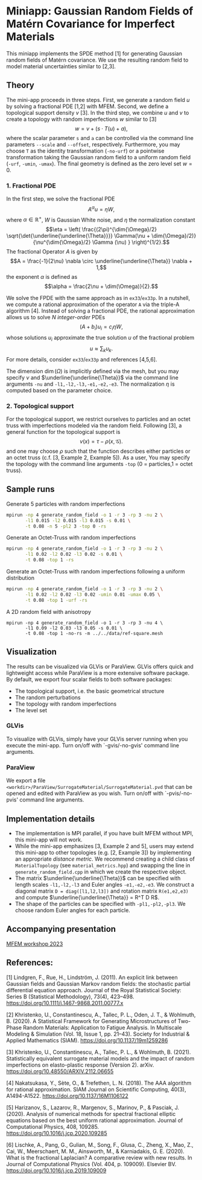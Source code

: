 # Miniapp: Gaussian Random Fields of Matérn Covariance for Imperfect Materials

This miniapp implements the SPDE method [1] for generating Gaussian random
fields of Matérn covariance. We use the resulting random field to model
material uncertainties similar to [2,3].

## Theory

The mini-app proceeds in three steps. First, we generate a random
field $u$ by solving a fractional PDE [1,2] with MFEM. Second, we define a
topological support density $v$ [3]. In the third step, we combine $u$ and $v$
to create a topology with random imperfections $w$ similar to [3]
$$w = v +  (s \cdot T(u) + a),$$
where the scalar parameter `s` and `a` can be controlled via the command line
parameters `--scale` and `--offset`, respectively. Furthermore, you may choose
`T` as the identity transformation (`-no-urf`) or a pointwise transformation
taking the Gaussian random field to a uniform random field (`-urf`, `-umin`,
`-umax`). The final geometry is defined as the zero level set $w=0$.

### 1. Fractional PDE

In the first step, we solve the fractional PDE
$$A^\alpha u = \eta W,$$
where $\alpha \in \mathbb{R}^+$, $W$ is Gaussian White noise,
and $\eta$ the normalization constant
$$\eta = \left( \frac{(2\pi)^{\dim{\Omega}/2} \sqrt{\det{\underline{\underline{\Theta}}}} \Gamma(\nu + \dim{\Omega}/2)} {\nu^{\dim{\Omega}/2} \Gamma (\nu) } \right)^{1/2}.$$
The fractional Operator $A$ is given by
$$A = \frac{-1}{2\nu} \nabla \circ \underline{\underline{\Theta}} \nabla + 1,$$
the exponent $\alpha$ is defined as
$$\alpha = \frac{2\nu + \dim(\Omega)}{2}.$$

We solve the FPDE with the same approach as in `ex33`/`ex33p`. In a nutshell, we
compute a rational approximation of the operator `A` via the
triple-A algorithm [4].
Instead of solving a fractional PDE, the rational approximation allows us to
solve $N$ *integer-order* PDEs
$$(A + b_i) u_i = c_i \eta W,$$
whose solutions $u_i$ approximate the true solution $u$ of the fractional
problem
$$u \approx \sum_k u_k.$$
For more details, consider `ex33`/`ex33p` and references [4,5,6].

The dimension $\dim (\Omega)$ is implicitly defined via the mesh, but you may
specify $\nu$ and $\underline{\underline{\Theta}}$ via the command line
arguments `-nu` and `-l1,-l2,-l3,-e1,-e2,-e3`. The normalization $\eta$ is
computed based on the parameter choice.

### 2. Topological support

For the topological support, we restrict ourselves to particles and an octet
truss with imperfections modeled via the random field. Following [3], a general
function for the topological support is
$$v (x) = \tau - \rho(x,\mathcal{G}).$$
and one may choose $\rho$ such that the function describes either particles or
an octet truss (c.f. [3, Example 2, Example 5]). As a user, You may specify the
topology with the command line arguments `-top` (0 = particles,1 = octet truss).

## Sample runs

Generate 5 particles with random imperfections
```bash
mpirun -np 4 generate_random_field -o 1 -r 3 -rp 3 -nu 2 \
       -l1 0.015 -l2 0.015 -l3 0.015 -s 0.01 \
       -t 0.08 -n 5 -pl2 3 -top 0 -rs
```

Generate an Octet-Truss with random imperfections
```bash
mpirun -np 4 generate_random_field -o 1 -r 3 -rp 3 -nu 2 \
       -l1 0.02 -l2 0.02 -l3 0.02 -s 0.01 \
       -t 0.08 -top 1 -rs
```

Generate an Octet-Truss with random imperfections following a uniform
distribution
```bash
mpirun -np 4 generate_random_field -o 1 -r 3 -rp 3 -nu 2 \
       -l1 0.02 -l2 0.02 -l3 0.02 -umin 0.01 -umax 0.05 \
       -t 0.08 -top 1 -urf -rs
```

A 2D random field with anisotropy
```
mpirun -np 4 generate_random_field -o 1 -r 3 -rp 3 -nu 4 \
       -l1 0.09 -l2 0.03 -l3 0.05 -s 0.01 \
       -t 0.08 -top 1 -no-rs -m ../../data/ref-square.mesh
```

## Visualization

The results can be visualized via GLVis or ParaView. GLVis offers quick and
lightweight access while ParaView is a more extensive software package.
By default, we export four scalar fields to both software packages:
* The topological support, i.e. the basic geometrical structure
* The random perturbations
* The topology with random imperfections
* The level set

### GLVis

To visualize with GLVis, simply have your GLVis server running when you execute
the mini-app. Turn on/off with `-gvis/-no-gvis' command line arguments.

### ParaView

We export a file `<workdir>/ParaView/SurrogateMaterial/SurrogateMaterial.pvd`
that can be opened and edited with ParaView as you wish.
Turn on/off with `-pvis/-no-pvis' command line arguments.

## Implementation details

* The implementation is MPI parallel, if you have built MFEM without MPI, this
  mini-app will not work.
* While the mini-app emphasizes [3, Example 2 and 5], users may extend this
  mini-app to other topologies (e.g. [2, Example 3]) by
  implementing an appropriate *distance metric*. We recommend creating a child
  class of `MaterialTopology` (see `material_metrics.hpp`) and swapping the line
  in `generate_random_field.cpp` in which we create the respective object.
* The matrix $\underline{\underline{\Theta}}$ can be specified with length
  scales `-l1,-l2,-l3` and Euler angles `-e1,-e2,-e3`. We construct a diagonal
  matrix `D = diag([l1,l2,l3])` and rotation matrix `R(e1,e2,e3)` and compute
  $\underline{\underline{\Theta}} = R^T D R$.
* The shape of the particles can be specified with `-pl1,-pl2,-pl3`. We choose
  random Euler angles for each particle.

## Accompanying presentation

[MFEM workshop 2023](https://youtu.be/s2s2YyxdTmU)

## References:

[1] Lindgren, F., Rue, H., Lindström, J. (2011). An explicit link between
    Gaussian fields and Gaussian Markov random fields: the stochastic partial
    differential equation approach. Journal of the Royal Statistical Society:
    Series B (Statistical Methodology), 73(4), 423–498.
    https://doi.org/10.1111/j.1467-9868.2011.00777.x

[2] Khristenko, U., Constantinescu, A., Tallec, P. L., Oden, J. T., &
    Wohlmuth, B. (2020). A Statistical Framework for Generating
    Microstructures of Two-Phase Random Materials: Application to Fatigue
    Analysis. In Multiscale Modeling &amp; Simulation (Vol. 18, Issue 1,
    pp. 21–43). Society for Industrial & Applied Mathematics (SIAM).
    https://doi.org/10.1137/19m1259286

[3] Khristenko, U., Constantinescu, A., Tallec, P. L., & Wohlmuth, B. (2021).
    Statistically equivalent surrogate material models and the impact of
    random imperfections on elasto-plastic response (Version 2). arXiv.
    https://doi.org/10.48550/ARXIV.2112.06655

[4] Nakatsukasa, Y., Sète, O., & Trefethen, L. N. (2018). The AAA algorithm
    for rational approximation. SIAM Journal on Scientific Computing, 40(3),
    A1494-A1522.
    https://doi.org/10.1137/16M1106122

[5] Harizanov, S., Lazarov, R., Margenov, S., Marinov, P., & Pasciak, J.
    (2020). Analysis of numerical methods for spectral fractional elliptic
    equations based on the best uniform rational approximation. Journal of
    Computational Physics, 408, 109285.
    https://doi.org/10.1016/j.jcp.2020.109285

[6] Lischke, A., Pang, G., Gulian, M., Song, F., Glusa, C., Zheng, X., Mao, Z.,
    Cai, W., Meerschaert, M. M., Ainsworth, M., & Karniadakis, G. E. (2020).
    What is the fractional Laplacian? A comparative review with new results.
    In Journal of Computational Physics (Vol. 404, p. 109009). Elsevier BV.
    https://doi.org/10.1016/j.jcp.2019.109009
